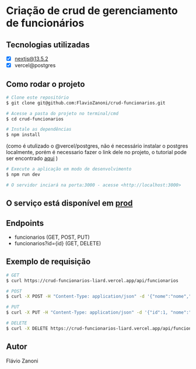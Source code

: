 # Criação de crud de gerenciamento de funcionários

## Tecnologias utilizadas

- [x] nextjs@13.5.2
- [x] vercel@postgres

## Como rodar o projeto

```bash
# Clone este repositório
$ git clone git@github.com:FlavioZanoni/crud-funcionarios.git
```

```bash
# Acesse a pasta do projeto no terminal/cmd
$ cd crud-funcionarios
```

```bash
# Instale as dependências
$ npm install
```

(como é utulizado o @vercel/postgres, não é necessário instalar o postgres localmente, porém é necessario fazer o link dele no projeto, o tutorial pode ser encontrado [aqui](https://vercel.com/docs/storage/vercel-postgres)
)

```bash
# Execute a aplicação em modo de desenvolvimento
$ npm run dev
```

```bash
# O servidor inciará na porta:3000 - acesse <http://localhost:3000>
```

## O serviço está disponível em [prod](https://crud-funcionarios-liard.vercel.app/api/)

## Endpoints

- funcionarios (GET, POST, PUT)
- funcionarios?id={id} (GET, DELETE)

## Exemplo de requisição

```bash
# GET
$ curl https://crud-funcionarios-liard.vercel.app/api/funcionarios
```

```bash
# POST
$ curl -X POST -H "Content-Type: application/json" -d '{"nome":"nome","email":"email", "department":"department"}'
```

```bash
# PUT
$ curl -X PUT -H "Content-Type: application/json" -d '{"id":1, "nome":"nome","email":"email", "department":"department"}'
```

```bash
# DELETE
$ curl -X DELETE https://crud-funcionarios-liard.vercel.app/api/funcionarios?id=1
```

## Autor

Flávio Zanoni
